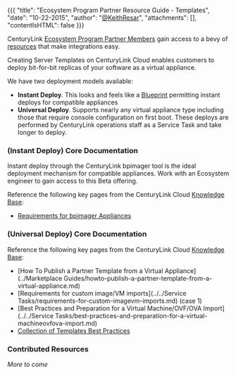 {{{
  "title": "Ecosystem Program Partner Resource Guide - Templates",
  "date": "10-22-2015",
  "author": "<a href='https://twitter.com/KeithResar'>@KeithResar</a>",
  "attachments": [],
  "contentIsHTML": false
}}}


CenturyLink [Ecosystem Program Partner Members](centurylink-cloud-ecosystem-program-guide.md) gain access to a bevy of [resources](ecosystem-program-resources.md) that make integrations easy.

Creating Server Templates on CenturyLink Cloud enables customers to deploy bit-for-bit replicas of your software as a virtual appliance.

We have two deployment models available:

* **Instant Deploy**.  This looks and feels like a [Blueprint](ecosystem-program-resources-blueprints.md) permitting instant deploys for compatible appliances
* **Universal Deploy**.  Supports nearly any virtual appliance type including those that require console configuration on first boot.  These deploys are performed by CenturyLink operations staff as a Service Task and take longer to deploy.


### (Instant Deploy) Core Documentation

Instant deploy through the CenturyLink bpimager tool is the ideal deployment mechanism for compatible appliances.  Work with an Ecosystem engineer to gain access to this Beta offering.

Reference the following key pages from the CenturyLink Cloud [Knowledge Base](https://www.ctl.io/knowledge-base/):

* [Requirements for bpimager Appliances](bpimager-appliance-requirements.md)


### (Universal Deploy) Core Documentation

Reference the following key pages from the CenturyLink Cloud [Knowledge Base](https://www.ctl.io/knowledge-base/):

* [How To Publish a Partner Template from a Virtual Appliance](../Marketplace Guides/howto-publish-a-partner-template-from-a-virtual-appliance.md)
* [Requirements for custom image/VM imports](../../Service Tasks/requirements-for-custom-imagevm-imports.md) (case 1)
* [Best Practices and Preparation for a Virtual Machine/OVF/OVA Import](../../Service Tasks/best-practices-and-preparation-for-a-virtual-machineovfova-import.md)
* [Collection of Templates Best Practices](../../Blueprints/templates-best-practices.md)



### Contributed Resources

*More to come*
